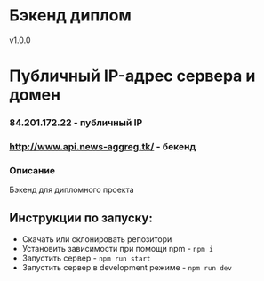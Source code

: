 # Бэкенд диплом
 v1.0.0

# Публичный IP-адрес сервера и домен
### 84.201.172.22 - публичный IP
### http://www.api.news-aggreg.tk/ - бекенд

### Описание
Бэкенд для дипломного проекта 

## Инструкции по запуску:
- Скачать или склонировать репозитори
- Установить зависимости при помощи npm - `npm i`
- Запустить сервер - `npm run start`
- Запустить сервер в development режиме - `npm run dev`
